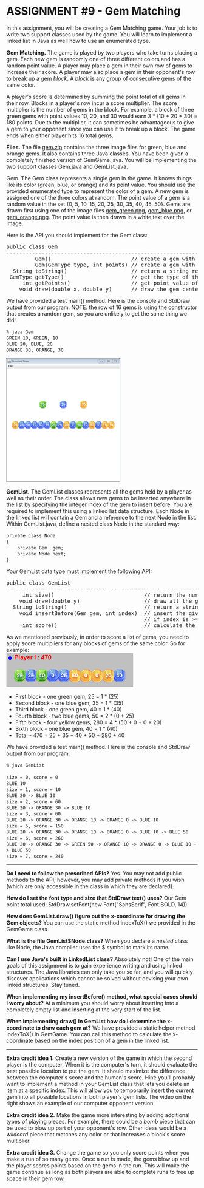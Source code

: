 # ASSIGNMENT #9 - Gem Matching  

In this assignment, you will be creating a Gem Matching game. Your job is to write two support classes used by the game. You will learn to implement a linked list in Java as well how to use an enumerated type.	  

**Gem Matching.** The game is played by two players who take turns placing a gem. Each new gem is randomly one of three different colors and has a random point value. A player may place a gem in their own row of gems to increase their score. A player may also place a gem in their opponent's row to break up a gem *block*. A *block* is any group of consecutive gems of the same color.  

A player's score is determined by summing the point total of all gems in their row. Blocks in a player's row incur a score multiplier. The score multiplier is the number of gems in the block. For example, a block of three green gems with point values 10, 20, and 30 would earn 3 * (10 + 20 + 30) = 180 points. Due to the multiplier, it can sometimes be advantageous to give a gem to your opponent since you can use it to break up a block. The game ends when either player hits 16 total gems.  

**Files.** The file [gem.zip](gem.zip) contains the three image files for green, blue and orange gems. It also contains three Java classes. You have been given a completely finished version of GemGame.java. You will be implementing the two support classes Gem.java and GemList.java.  

Gem. The Gem class represents a single gem in the game. It knows things like its color (green, blue, or orange) and its point value. You should use the provided enumerated type to represent the color of a gem. A new gem is assigned one of the three colors at random. The point value of a gem is a random value in the set {0, 5, 10, 15, 20, 25, 30, 35, 40, 45, 50}. Gems are drawn first using one of the image files [gem_green.png](gem_green.png), [gem_blue.png](gem_blue.png), or [gem_orange.png](gem_orange.png). The point value is then drawn in a white text over the image.

Here is the API you should implement for the Gem class:  
<pre>
public class Gem
-----------------------------------------------------------------------------------------
         Gem()                         // create a gem with random color and point value
         Gem(GemType type, int points) // create a gem with the specified color and point value
  String toString()                    // return a string representation of the gem
 GemType getType()                     // get the type of the gem
     int getPoints()                   // get point value of the gem
    void draw(double x, double y)      // draw the gem centers at (x, y)
</pre>

We have provided a test main() method. Here is the console and StdDraw output from our program. NOTE: the row of 16 gems is using the constructor that creates a random gem, so you are unlikely to get the same thing we did!  

```console
% java Gem
GREEN 10, GREEN, 10
BLUE 20, BLUE, 20
ORANGE 30, ORANGE, 30
```
![](gem_main.png)  

**GemList.** The GemList classes represents all the gems held by a player as well as their order. The class allows new gems to be inserted anywhere in the list by specifying the integer index of the gem to insert before. You are required to implement this using a linked list data structure. Each Node in the linked list will contain a Gem and a reference to the next Node in the list. Within GemList.java, define a nested class Node in the standard way:  
```
private class Node
{
    private Gem	 gem;
    private Node next;
}
```

Your GemList data type must implement the following API:  
<pre>
public class GemList
-----------------------------------------------------------------------------------------
     int size()                            // return the number of gems in the list   
    void draw(double y)                    // draw all the gems in the list at the given y-coordinate
  String toString()                        // return a string representation of the list
    void insertBefore(Gem gem, int index)  // insert the given gem before the 0-based index in the existing list
                                           // if index is >= size of the list, the new gem is inserted at the end
     int score()                           // calculate the total score of the list 
</pre>

As we mentioned previously, in order to score a list of gems, you need to apply score multipliers for any blocks of gems of the same color. So for example:  
![](score_example.png)  
* First block - one green gem, 25 = 1 * (25)
* Second block - one blue gem, 35 = 1 * (35)
* Third block - one green gem, 40 = 1 * (40)
* Fourth block - two blue gems, 50 = 2 * (0 + 25)
* Fifth block - four yellow gems, 280 = 4 * (50 + 0 + 0 + 20)
* Sixth block - one blue gem, 40 = 1 * (40)
* Total - 470 = 25 + 35 + 40 + 50 + 280 + 40  

We have provided a test main() method. Here is the console and StdDraw output from our program:  
```console
% java GemList

size = 0, score = 0
BLUE 10
size = 1, score = 10
BLUE 20 -> BLUE 10
size = 2, score = 60
BLUE 20 -> ORANGE 30 -> BLUE 10
size = 3, score = 60
BLUE 20 -> ORANGE 30 -> ORANGE 10 -> ORANGE 0 -> BLUE 10
size = 5, score = 150
BLUE 20 -> ORANGE 30 -> ORANGE 10 -> ORANGE 0 -> BLUE 10 -> BLUE 50
size = 6, score = 260
BLUE 20 -> ORANGE 30 -> GREEN 50 -> ORANGE 10 -> ORANGE 0 -> BLUE 10 -> BLUE 50
size = 7, score = 240
```

---

**Do I need to follow the prescribed APIs?** Yes. You may not add public methods to the API; however, you may add private methods if you wish (which are only accessible in the class in which they are declared).  

**How do I set the font type and size that StdDraw.text() uses?** Our Gem point total used: StdDraw.setFont(new Font("SansSerif", Font.BOLD, 14))  

**How does GemList.draw() figure out the x-coordinate for drawing the Gem objects?** You can use the static method indexToX() we provided in the GemGame class.  

**What is the file GemList$Node.class?** When you declare a *nested* class like Node, the Java compiler uses the $ symbol to mark its name.

**Can I use Java's built in LinkedList class?** Absolutely not! One of the main goals of this assignment is to gain experience writing and using linked structures. The Java libraries can only take you so far, and you will quickly discover applications which cannot be solved without devising your own linked structures. Stay tuned.

**When implementing my insertBefore() method, what special cases should I worry about?** At a minimum you should worry about inserting into a completely empty list and inserting at the very start of the list.

**When implementing draw() in GemList how do I determine the x-coordinate to draw each gem at?** We have provided a static helper method indexToX() in GemGame. You can call this method to calculate the x-coordinate based on the index position of a gem in the linked list.

---

**Extra credit idea 1.** Create a new version of the game in which the second player is the computer. When it is the computer's turn, it should evaluate the best possible location to put the gem. It should maximize the difference between the computer's score and the human's score. Hint: you'll probably want to implement a method in your GemList class that lets you delete an item at a specific index. This will allow you to temporarily insert the current gem into all possible locations in both player's gem lists. The video on the right shows an example of our computer opponent version.

**Extra credit idea 2.** Make the game more interesting by adding additional types of playing pieces. For example, there could be a *bomb* piece that can be used to blow up part of your opponent's row. Other ideas would be a *wildcard* piece that matches any color or that increases a block's score multiplier.

**Extra credit idea 3.** Change the game so you only score points when you make a run of so many gems. Once a run is made, the gems blow up and the player scores points based on the gems in the run. This will make the game continue as long as both players are able to complete runs to free up space in their gem row.
